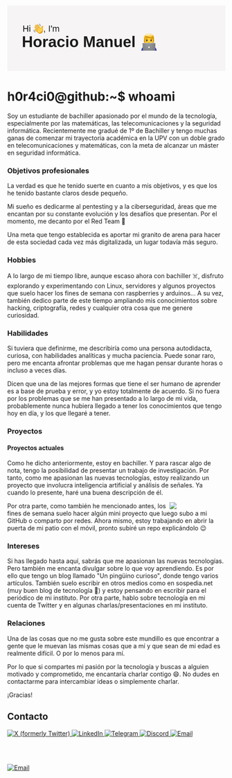 ![banner](banner.png)

# h0r4ci0@github:~$ whoami

Soy un estudiante de bachiller apasionado por el mundo de la tecnología, especialmente por las matemáticas, las telecomunicaciones y la seguridad informática. Recientemente me gradué de 1º de Bachiller y tengo muchas ganas de comenzar mi trayectoria académica en la UPV con un doble grado en telecomunicaciones y matemáticas, con la meta de alcanzar un máster en seguridad informática.

### Objetivos profesionales
La verdad es que he tenido suerte en cuanto a mis objetivos, y es que los he tenido bastante claros desde pequeño.

Mi sueño es dedicarme al pentesting y a la ciberseguridad, áreas que me encantan por su constante evolución y los desafíos que presentan. Por el momento, me decanto por el Red Team 🙂

Una meta que tengo establecida es aportar mi granito de arena para hacer de esta sociedad cada vez más digitalizada, un lugar todavía más seguro.

### Hobbies
A lo largo de mi tiempo libre, aunque escaso ahora con bachiller ☠️, disfruto explorando y experimentando con Linux, servidores y algunos proyectos que suelo hacer los fines de semana con raspberries y arduinos... A su vez, también dedico parte de este tiempo ampliando mis conocimientos sobre hacking, criptografía, redes y cualquier otra cosa que me genere curiosidad.

### Habilidades
Si tuviera que definirme, me describiría como una persona autodidacta, curiosa, con habilidades analíticas y mucha paciencia. Puede sonar raro, pero me encanta afrontar problemas que me hagan pensar durante horas o incluso a veces días.

Dicen que una de las mejores formas que tiene el ser humano de aprender es a base de prueba y error, y yo estoy totalmente de acuerdo. Si no fuera por los problemas que se me han presentado a lo largo de mi vida, probablemente nunca hubiera llegado a tener los conocimientos que tengo hoy en día, y los que llegaré a tener.

### Proyectos
#### Proyectos actuales
Como he dicho anteriormente, estoy en bachiller. Y para rascar algo de nota, tengo la posibilidad de presentar un trabajo de investigación. Por tanto, como me apasionan las nuevas tecnologías, estoy realizando un proyecto que involucra inteligencia artificial y análisis de señales. Ya cuando lo presente, haré una buena descripción de él.

<picture>
    <source media="(prefers-color-scheme: dark)" srcset="https://api.roadmap.sh/v1-badge/tall/65650cbc5145316d257fd918?variant=light">
    <img align="right" width="25.5%" src="https://api.roadmap.sh/v1-badge/tall/65650cbc5145316d257fd918?variant=light">
</picture>

Por otra parte, como también he mencionado antes, los fines de semana suelo hacer algún mini proyecto que luego subo a mi GitHub o comparto por redes. Ahora mismo, estoy trabajando en abrir la puerta de mi patio con el móvil, pronto subiré un repo explicándolo 😉

### Intereses
Si has llegado hasta aquí, sabrás que me apasionan las nuevas tecnologías. Pero también me encanta divulgar sobre lo que voy aprendiendo. Es por ello que tengo un blog llamado "Un pingüino curioso", donde tengo varios artículos. También suelo escribir en otros medios como en sospedia.net (muy buen blog de tecnología 🙂) y estoy pensando en escribir para el periódico de mi instituto. Por otra parte, hablo sobre tecnología en mi cuenta de Twitter y en algunas charlas/presentaciones en mi instituto.

### Relaciones
Una de las cosas que no me gusta sobre este mundillo es que encontrar a gente que le muevan las mismas cosas que a mí y que sean de mi edad es realmente difícil. O por lo menos para mí.

Por lo que si compartes mi pasión por la tecnología y buscas a alguien motivado y comprometido, me encantaría charlar contigo 😄. No dudes en contactarme para intercambiar ideas o simplemente charlar.

¡Gracias!

## Contacto
<a href="https://x.com/HoracioManuelL2">
  <img alt="X (formerly Twitter)" src="https://img.shields.io/badge/Twitter-@HoracioManuelL2-282C34?style=for-the-badge&logo=x&logoColor=ffffff&labelColor=101010" />
</a>

<a href="https://www.linkedin.com/in/h0r4ci0/">
  <img alt="LinkedIn" src="https://img.shields.io/badge/LinkedIn-Horacio%20Manuel%20Lerma%20Andr%C3%A9s-bfe2f5?style=for-the-badge&logo=linkedin&logoColor=ffffff&labelColor=0077B5" />
</a>

<a href="https://t.me/hmm_ph">
  <img alt="Telegram" src="https://img.shields.io/badge/Telegram-%40hmm_ph-abc4db?style=for-the-badge&logo=telegram&logoColor=ffffff&labelColor=269dd8" />
</a>

<a href="https://discord.com/users/h0r4ci0#6907">
  <img alt="Discord" src="https://img.shields.io/badge/Discord-h0r4ci0%236907-99AAB5?style=for-the-badge&logo=discord&logoColor=ffffff&labelColor=7289DA" />
</a>

<a href="mailto:horacio@horacio.one">
  <img alt="Email" src="https://img.shields.io/badge/Email-horacio@horacio.one-ECEFF1?style=for-the-badge&logo=gmail&logoColor=white&labelColor=BCAAA4" />
</a>

<br><br>

<a href="https://raw.githubusercontent.com/h0r4ci0/h0r4ci0/main/public-key.asc">
  <img alt="Email" src="https://img.shields.io/badge/GPG-Public Key-52789c?style=for-the-badge&logo=letsencrypt&logoColor=white&labelColor=003a70" />
</a>
